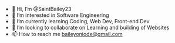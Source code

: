 - 👋 Hi, I’m @SaintBailey23
- 👀 I’m interested in Software Engineering
- 🌱 I’m currently learning Coding, Web Dev, Front-end Dev
- 💞️ I’m looking to collaborate on Learning and building of Websites
- 📫 How to reach me baileyoniode@gmail.com

<!---
SaintBailey23/SaintBailey23 is a ✨ special ✨ repository because its `README.md` (this file) appears on your GitHub profile.
You can click the Preview link to take a look at your changes.
--->
